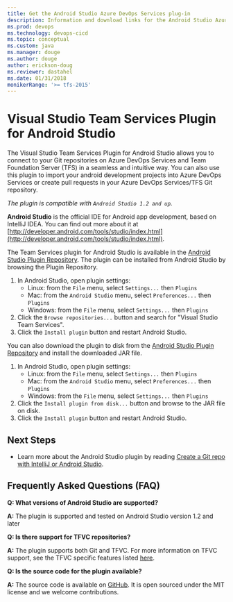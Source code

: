 ```yaml
---
title: Get the Android Studio Azure DevOps Services plug-in
description: Information and download links for the Android Studio Azure DevOps Services plug-in
ms.prod: devops
ms.technology: devops-cicd 
ms.topic: conceptual
ms.custom: java
ms.manager: douge
ms.author: douge
author: erickson-doug
ms.reviewer: dastahel
ms.date: 01/31/2018
monikerRange: '>= tfs-2015'
---
```



# Visual Studio Team Services Plugin for Android Studio

The Visual Studio Team Services Plugin for Android Studio allows you to connect to your Git repositories on Azure DevOps Services and Team Foundation Server (TFS) in a seamless and intuitive way. You can also use this plugin to import your android development projects into Azure DevOps Services or create pull requests in your Azure DevOps Services/TFS Git repository.

*The plugin is compatible with `Android Studio 1.2 and up`.*


**Android Studio** is the official IDE for Android app development, based on IntelliJ IDEA. You can find out more about it at [http://developer.android.com/tools/studio/index.html](http://developer.android.com/tools/studio/index.html). 

The Team Services plugin for Android Studio is available in the [Android Studio Plugin Repository](http://plugins.jetbrains.com/plugin/7981?pr=androidstudio).
The plugin can be installed from Android Studio by browsing the Plugin Repository.

1. In Android Studio, open plugin settings:
    - Linux: from the `File` menu, select `Settings...` then `Plugins`
    - Mac: from the `Android Studio` menu, select `Preferences...` then `Plugins`
    - Windows: from the `File` menu, select `Settings...` then `Plugins`
1. Click the `Browse repositories...` button and search for "Visual Studio Team Services". 
1. Click the `Install plugin` button and restart Android Studio. 

 You can also download the plugin to disk from the [Android Studio Plugin Repository](http://plugins.jetbrains.com/plugin/7981?pr=androidstudio) and install the downloaded JAR file.

1. In Android Studio, open plugin settings:
    - Linux: from the `File` menu, select `Settings...` then `Plugins`
    - Mac: from the `Android Studio` menu, select `Preferences...` then `Plugins`
    - Windows: from the `File` menu, select `Settings...` then `Plugins`
1. Click the `Install plugin from disk...` button and browse to the JAR file on disk.
1. Click the `Install plugin` button and restart Android Studio. 

## Next Steps

- Learn more about the Android Studio plugin by reading [Create a Git repo with IntelliJ or Android Studio](/azure/devops/repos/git/create-repo-intellij).

## Frequently Asked Questions (FAQ)

**Q:  What versions of Android Studio are supported?**

**A:** The plugin is supported and tested on Android Studio version 1.2 and later

**Q:  Is there support for TFVC repositories?**

**A:** The plugin supports both Git and TFVC. For more information on TFVC support, see the TFVC specific features listed [here](http://plugins.jetbrains.com/plugin/7981?pr=androidstudio).

**Q:  Is the source code for the plugin available?**

**A:** The source code is available on [GitHub](https://github.com/Microsoft/vso-intelliJ). It is open sourced under the MIT license and we welcome contributions.  
